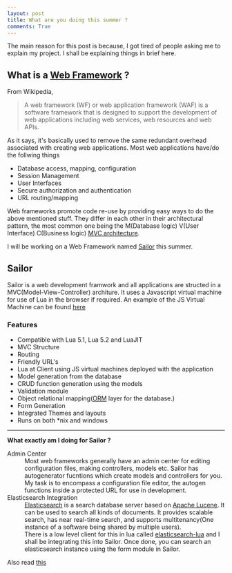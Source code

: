 ```yaml
---
layout: post
title: What are you doing this summer ?
comments: True
---
```


The main reason for this post is because, I got tired of people asking me to explain my project. I shall be explaining things in brief here. 

## What is a [Web Framework]() ? 

From Wikipedia,

> A web framework (WF) or web application framework (WAF) is a software framework that is designed to support the development of web applications including web services, web resources and web APIs.

As it says, it's basically used to remove the same redundant overhead associated with creating web applications. Most web applications have/do the follwing things

- Database access, mapping, configuration
- Session Management
- User Interfaces
- Secure authorization and authentication
- URL routing/mapping

Web frameworks promote code re-use by providing easy ways to do the above mentioned stuff. They differ in each other in their architectural pattern, the most common one being the M(Database logic) V(User Interface) C(Business logic) [MVC architecture](https://en.wikipedia.org/wiki/Model%E2%80%93view%E2%80%93controller).

I will be working on a Web Framework named [Sailor](http://sailorproject.org/) this summer. 

## Sailor
Sailor is a web development framwork and all applications are structed in a MVC(Model-View-Controller) architure. It uses a Javascript virtual machine for use of Lua in the browser if required. An example of the JS Virtual Machine can be found [here](https://github.com/paulcuth/starlight)

### Features

* Compatible with Lua 5.1, Lua 5.2 and LuaJIT
* MVC Structure
* Routing
* Friendly URL's
* Lua at Client using JS virtual machines deployed with the application
* Model generation from the database
* CRUD function generation using the models
* Validation module
* Object relational mapping([ORM](https://en.wikipedia.org/wiki/Object-relational_mapping
) layer for the database.)
* Form Generation
* Integrated Themes and layouts
* Runs on both *nix and windows

-----

<strong>What exactly am I doing for Sailor ?</strong>

<dl>
<dt>Admin Center</dt>
<dd>Most web frameworks generally have an admin center for editing configuration files, making controllers, models etc. Sailor has autogenerator fucntions which create models and controllers for you. My task is to encompass a configuration file editor, the autogen functions inside a protected URL for use in development. </dd>
<dt>Elasticsearch Integration</dt>
<dd><a href="https://www.elastic.co/products/elasticsearch">Elasticsearch</a> is a search database server based on <a href="https://lucene.apache.org">Apache Lucene</a>. It can be used to search all kinds of documents. It provides scalable search, has near real-time search, and supports multitenancy(One instance of a software being shared by multiple users). <br> There is a low level client for this in lua called <a href="https://github.com/DhavalKapil/elasticsearch-lua">elasticsearch-lua</a> and I shall be integrating this into Sailor. Once done, you can search an elasticsearch instance using the form module in Sailor. </dd>
</dl>

Also read [this](https://rnikhil275.github.io/2016/04/24/gsoc-2016/)



